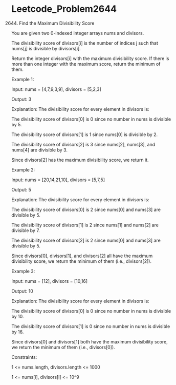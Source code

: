 # Leetcode_Problem2644




2644. Find the Maximum Divisibility Score



You are given two 0-indexed integer arrays nums and divisors.




The divisibility score of divisors[i] is the number of indices j such that nums[j] is divisible by divisors[i].





Return the integer divisors[i] with the maximum divisibility score. If there is more than one integer with the maximum score, return the minimum of them.

 

Example 1:






Input: nums = [4,7,9,3,9], divisors = [5,2,3]




Output: 3





Explanation: The divisibility score for every element in divisors is:





The divisibility score of divisors[0] is 0 since no number in nums is divisible by 5.





The divisibility score of divisors[1] is 1 since nums[0] is divisible by 2.





The divisibility score of divisors[2] is 3 since nums[2], nums[3], and nums[4] are divisible by 3.





Since divisors[2] has the maximum divisibility score, we return it.






Example 2:




Input: nums = [20,14,21,10], divisors = [5,7,5]





Output: 5





Explanation: The divisibility score for every element in divisors is:





The divisibility score of divisors[0] is 2 since nums[0] and nums[3] are divisible by 5.






The divisibility score of divisors[1] is 2 since nums[1] and nums[2] are divisible by 7.






The divisibility score of divisors[2] is 2 since nums[0] and nums[3] are divisible by 5.





Since divisors[0], divisors[1], and divisors[2] all have the maximum divisibility score, we return the minimum of them (i.e., divisors[2]).





Example 3:





Input: nums = [12], divisors = [10,16]





Output: 10





Explanation: The divisibility score for every element in divisors is:





The divisibility score of divisors[0] is 0 since no number in nums is divisible by 10.





The divisibility score of divisors[1] is 0 since no number in nums is divisible by 16.







Since divisors[0] and divisors[1] both have the maximum divisibility score, we return the minimum of them (i.e., divisors[0]).
 





Constraints:






1 <= nums.length, divisors.length <= 1000






1 <= nums[i], divisors[i] <= 10^9
